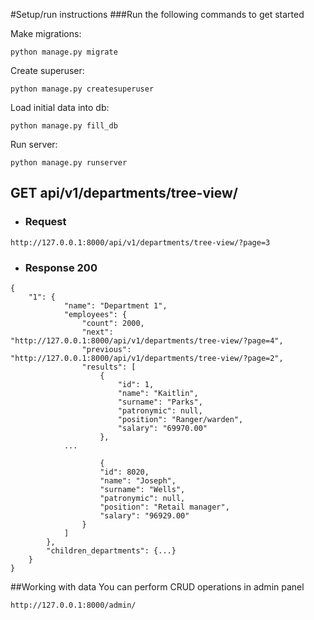 #Setup/run instructions
###Run the following commands to get started

Make migrations:

```python manage.py migrate```

Create superuser:

```python manage.py createsuperuser```

Load initial data into db:

`python manage.py fill_db`

Run server:

`python manage.py runserver`

## GET api/v1/departments/tree-view/

+ ### Request
```
http://127.0.0.1:8000/api/v1/departments/tree-view/?page=3
```

* ### Response 200
```
{
    "1": {
            "name": "Department 1",
            "employees": {
                "count": 2000,
                "next": "http://127.0.0.1:8000/api/v1/departments/tree-view/?page=4",
                "previous": "http://127.0.0.1:8000/api/v1/departments/tree-view/?page=2",
                "results": [
                    {
                        "id": 1,
                        "name": "Kaitlin",
                        "surname": "Parks",
                        "patronymic": null,
                        "position": "Ranger/warden",
                        "salary": "69970.00"
                    },
            ...
            
                    {
                    "id": 8020,
                    "name": "Joseph",
                    "surname": "Wells",
                    "patronymic": null,
                    "position": "Retail manager",
                    "salary": "96929.00"
                }
            ]
        },
        "children_departments": {...}
    }
}
```

##Working with data
You can perform CRUD operations in admin panel

```http://127.0.0.1:8000/admin/```